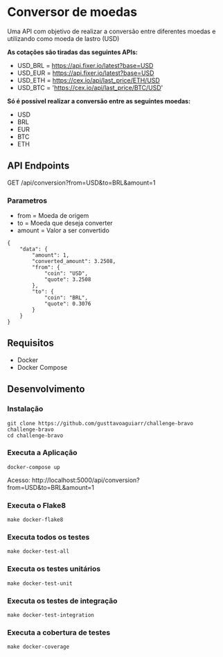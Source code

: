 # Conversor de moedas

Uma API com objetivo de realizar a conversão entre diferentes moedas e utilizando como moeda de lastro (USD)

**As cotações são tiradas das seguintes APIs:**
 - USD_BRL = https://api.fixer.io/latest?base=USD
 - USD_EUR = https://api.fixer.io/latest?base=USD
 - USD_ETH = https://cex.io/api/last_price/ETH/USD
 - USD_BTC = 'https://cex.io/api/last_price/BTC/USD'

**Só é possivel realizar a conversão entre as seguintes moedas:**
- USD
- BRL
- EUR
- BTC
- ETH

## API Endpoints
GET /api/conversion?from=USD&to=BRL&amount=1

### Parametros
- from = Moeda de origem
- to = Moeda que deseja converter
- amount = Valor a ser convertido

```
{
    "data": {
        "amount": 1,
        "converted_amount": 3.2508,
        "from": {
            "coin": "USD",
            "quote": 3.2508
        },
        "to": {
            "coin": "BRL",
            "quote": 0.3076
        }
    }
}
```

## Requisitos
 - Docker
 - Docker Compose

## Desenvolvimento

### Instalação
```
git clone https://github.com/gusttavoaguiarr/challenge-bravo challenge-bravo
cd challenge-bravo
```

### Executa a Aplicação
```
docker-compose up
```

Acesso: http://localhost:5000/api/conversion?from=USD&to=BRL&amount=1

### Executa o Flake8
```
make docker-flake8
```

### Executa todos os testes
```
make docker-test-all
```

### Executa os testes unitários
```
make docker-test-unit
```

### Executa os testes de integração
```
make docker-test-integration
```

### Executa a cobertura de testes
```
make docker-coverage
```
